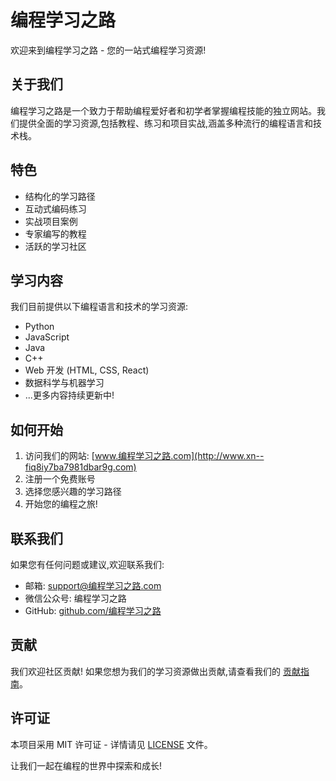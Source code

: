 # 编程学习之路

欢迎来到编程学习之路 - 您的一站式编程学习资源!

## 关于我们

编程学习之路是一个致力于帮助编程爱好者和初学者掌握编程技能的独立网站。我们提供全面的学习资源,包括教程、练习和项目实战,涵盖多种流行的编程语言和技术栈。

## 特色

- 结构化的学习路径
- 互动式编码练习
- 实战项目案例
- 专家编写的教程
- 活跃的学习社区

## 学习内容

我们目前提供以下编程语言和技术的学习资源:

- Python
- JavaScript
- Java
- C++
- Web 开发 (HTML, CSS, React)
- 数据科学与机器学习
- ...更多内容持续更新中!

## 如何开始

1. 访问我们的网站: [www.编程学习之路.com](http://www.xn--fiq8iy7ba7981dbar9g.com)
2. 注册一个免费账号
3. 选择您感兴趣的学习路径
4. 开始您的编程之旅!

## 联系我们

如果您有任何问题或建议,欢迎联系我们:

- 邮箱: support@编程学习之路.com
- 微信公众号: 编程学习之路
- GitHub: [github.com/编程学习之路](https://github.com/编程学习之路)

## 贡献

我们欢迎社区贡献! 如果您想为我们的学习资源做出贡献,请查看我们的 [贡献指南](CONTRIBUTING.md)。

## 许可证

本项目采用 MIT 许可证 - 详情请见 [LICENSE](LICENSE) 文件。

让我们一起在编程的世界中探索和成长!

